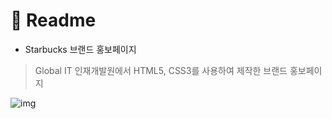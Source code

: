 # :page_facing_up: Readme

- Starbucks 브랜드 홍보페이지

> Global IT 인재개발원에서 HTML5, CSS3를 사용하여 제작한 브랜드 홍보페이지 

![img](file:///C:/chatGPT_1/html_workspace/starbucks/images/starbucks_logo.png?lastModify=1738550030)